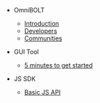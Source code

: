 - OmniBOLT 
    - [Introduction](README.md) 
    - [Developers](OBD-README.md) 
    - [Communities](communities.md)

- GUI Tool
    - [5 minutes to get started](GUI-tool.md) 

- JS SDK
    - [Basic JS API](js-sdk.md) 
